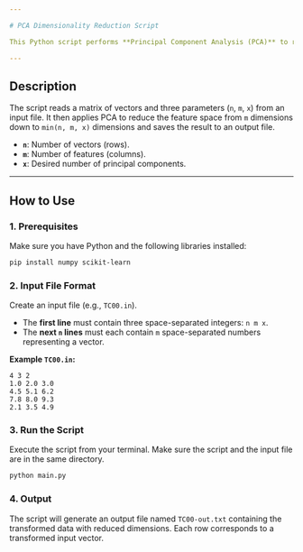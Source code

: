 ```yaml
---

# PCA Dimensionality Reduction Script

This Python script performs **Principal Component Analysis (PCA)** to reduce the dimensionality of a dataset from a text file. It uses `scikit-learn` and `numpy` to transform the input data into a lower-dimensional representation.

---
```


## Description

The script reads a matrix of vectors and three parameters (`n`, `m`, `x`) from an input file. It then applies PCA to reduce the feature space from `m` dimensions down to `min(n, m, x)` dimensions and saves the result to an output file.

- **`n`**: Number of vectors (rows).
- **`m`**: Number of features (columns).
- **`x`**: Desired number of principal components.

---

## How to Use

### 1\. Prerequisites

Make sure you have Python and the following libraries installed:

```bash
pip install numpy scikit-learn
```

### 2\. Input File Format

Create an input file (e.g., `TC00.in`).

- The **first line** must contain three space-separated integers: `n m x`.
- The **next `n` lines** must each contain `m` space-separated numbers representing a vector.

**Example `TC00.in`:**

```
4 3 2
1.0 2.0 3.0
4.5 5.1 6.2
7.8 8.0 9.3
2.1 3.5 4.9
```

### 3\. Run the Script

Execute the script from your terminal. Make sure the script and the input file are in the same directory.

```bash
python main.py
```

### 4\. Output

The script will generate an output file named `TC00-out.txt` containing the transformed data with reduced dimensions. Each row corresponds to a transformed input vector.
